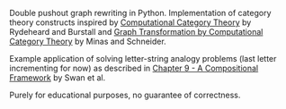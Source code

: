 Double pushout graph rewriting in Python. Implementation of category theory constructs inspired by [Computational Category Theory](https://www.cs.man.ac.uk/~david/categories/) by Rydeheard and Burstall and [Graph Transformation by Computational Category Theory](https://link.springer.com/chapter/10.1007/978-3-642-17322-6_3) by Minas and Schneider.

Example application of solving letter-string analogy problems (last letter incrementing for now) as described in [
Chapter 9 - A Compositional Framework](https://link.springer.com/chapter/10.1007/978-3-031-08020-3_9) by Swan et al.

Purely for educational purposes, no guarantee of correctness.